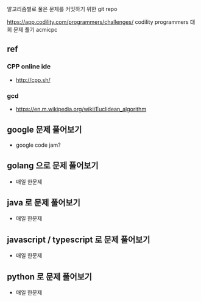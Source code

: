 알고리즘별로 풀은 문제를 커밋하기 위한 git repo

https://app.codility.com/programmers/challenges/
codility programmers 대회 문제 풀기
acmicpc

## ref

### CPP online ide

- http://cpp.sh/

### gcd
- https://en.m.wikipedia.org/wiki/Euclidean_algorithm


## google 문제 풀어보기

- google code jam?

## golang 으로 문제 풀어보기
- 매일 한문제

## java 로 문제 풀어보기
- 매일 한문제

## javascript / typescript 로 문제 풀어보기
- 매일 한문제

## python 로 문제 풀어보기
- 매일 한문제
